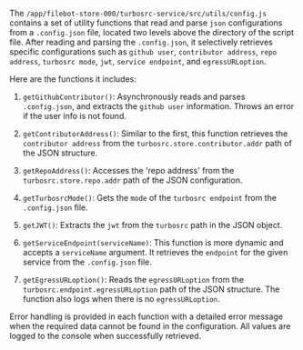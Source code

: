 The `/app/filebot-store-000/turbosrc-service/src/utils/config.js` contains a set of utility functions that read and parse `json` configurations from a `.config.json` file, located two levels above the directory of the script file. After reading and parsing the `.config.json`, it selectively retrieves specific configurations such as `github user`, `contributor address`, `repo address`, `turbosrc mode`, `jwt`, `service endpoint`, and `egressURLoption`.

Here are the functions it includes:

1. `getGithubContributor()`: Asynchronously reads and parses `.config.json`, and extracts the `github user` information. Throws an error if the user info is not found.

2. `getContributorAddress()`: Similar to the first, this function retrieves the `contributor address` from the `turbosrc.store.contributor.addr` path of the JSON structure.

3. `getRepoAddress()`: Accesses the 'repo address' from the `turbosrc.store.repo.addr` path of the JSON configuration.

4. `getTurbosrcMode()`: Gets the `mode` of the `turbosrc endpoint` from the `.config.json` file.

5. `getJWT()`: Extracts the `jwt` from the `turbosrc` path in the JSON object.

6. `getServiceEndpoint(serviceName)`: This function is more dynamic and accepts a `serviceName` argument. It retrieves the `endpoint` for the given service from the `.config.json` file.

7. `getEgressURLoption()`: Reads the `egressURLoption` from the `turbosrc.endpoint.egressURLoption` path of the JSON structure. The function also logs when there is no `egressURLoption`.

Error handling is provided in each function with a detailed error message when the required data cannot be found in the configuration. All values are logged to the console when successfully retrieved.